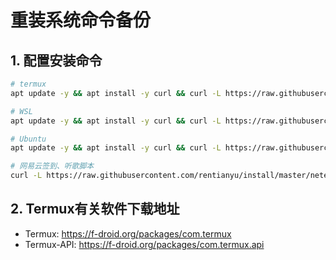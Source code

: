 # 重装系统命令备份

## 1. 配置安装命令

```bash
# termux
apt update -y && apt install -y curl && curl -L https://raw.githubusercontent.com/rentianyu/install/master/Termux.sh | bash

# WSL
apt update -y && apt install -y curl && curl -L https://raw.githubusercontent.com/rentianyu/install/master/WSL.sh | bash

# Ubuntu
apt update -y && apt install -y curl && curl -L https://raw.githubusercontent.com/rentianyu/install/master/Ubuntu.sh | bash

# 网易云签到、听歌脚本
curl -L https://raw.githubusercontent.com/rentianyu/install/master/netease >/user/bin/netease && chmod +x /usr/bin/netease
```

## 2. Termux有关软件下载地址

- Termux: https://f-droid.org/packages/com.termux
- Termux-API: https://f-droid.org/packages/com.termux.api